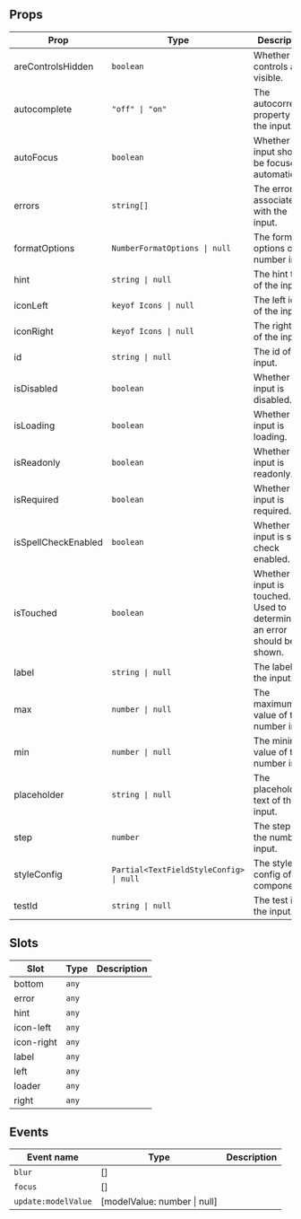 <!-- This file is automatically generated, do not edit manually. -->

## Props

| Prop | Type | Description | Default |
| ---- | ---- | ----------- | ------- |
| areControlsHidden | `boolean` | Whether the controls are visible. | `false` |
| autocomplete | `"off" \| "on"` | The autocorrect property of the input. |  |
| autoFocus | `boolean` | Whether the input should be focused automatically. |  |
| errors | `string[]` | The errors associated with the input. | `[]` |
| formatOptions | `NumberFormatOptions \| null` | The format options of the number input. | `null` |
| hint | `string \| null` | The hint text of the input. | `null` |
| iconLeft | `keyof Icons \| null` | The left icon of the input. | `null` |
| iconRight | `keyof Icons \| null` | The right icon of the input. | `null` |
| id | `string \| null` | The id of the input. | `null` |
| isDisabled | `boolean` | Whether the input is disabled. | `false` |
| isLoading | `boolean` | Whether the input is loading. | `false` |
| isReadonly | `boolean` | Whether the input is readonly. | `false` |
| isRequired | `boolean` | Whether the input is required. | `false` |
| isSpellCheckEnabled | `boolean` | Whether the input is spell check enabled. | `false` |
| isTouched | `boolean` | Whether the input is touched. Used to determine if an error should be shown. | `false` |
| label | `string \| null` | The label of the input. | `null` |
| max | `number \| null` | The maximum value of the number input. | `null` |
| min | `number \| null` | The minimum value of the number input. | `null` |
| placeholder | `string \| null` | The placeholder text of the input. | `null` |
| step | `number` | The step of the number input. | `1` |
| styleConfig | `Partial<TextFieldStyleConfig> \| null` | The style config of the component. | `null` |
| testId | `string \| null` | The test id of the input. | `null` |


## Slots

| Slot | Type | Description |
| --------- | ---- | ----------- |
| bottom | `any` |  |
| error | `any` |  |
| hint | `any` |  |
| icon-left | `any` |  |
| icon-right | `any` |  |
| label | `any` |  |
| left | `any` |  |
| loader | `any` |  |
| right | `any` |  |


## Events

| Event name | Type | Description |
| ---------- | ---- | ----------- |
| `blur` | [] |  |
| `focus` | [] |  |
| `update:modelValue` | [modelValue: number \| null] |  |

